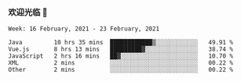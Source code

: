 ### 欢迎光临 👋

<!--
**lianganqing/lianganqing** is a ✨ _special_ ✨ repository because its `README.md` (this file) appears on your GitHub profile.

Here are some ideas to get you started:

- 🔭 I’m currently working on ...
- 🌱 I’m currently learning ...
- 👯 I’m looking to collaborate on ...
- 🤔 I’m looking for help with ...
- 💬 Ask me about ...
- 📫 How to reach me: ...
- 😄 Pronouns: ...
- ⚡ Fun fact: ...
-->
<!--START_SECTION:waka-->
```text
Week: 16 February, 2021 - 23 February, 2021

Java         10 hrs 35 mins  ████████████▒░░░░░░░░░░░░   49.91 % 
Vue.js       8 hrs 13 mins   █████████▓░░░░░░░░░░░░░░░   38.74 % 
JavaScript   2 hrs 16 mins   ██▓░░░░░░░░░░░░░░░░░░░░░░   10.70 % 
XML          2 mins          ░░░░░░░░░░░░░░░░░░░░░░░░░   00.22 % 
Other        2 mins          ░░░░░░░░░░░░░░░░░░░░░░░░░   00.22 % 
```
<!--END_SECTION:waka-->
